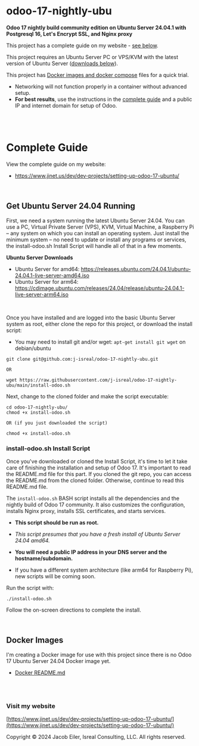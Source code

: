 # odoo-17-nightly-ubu
**Odoo 17 nightly build community edition on Ubuntu Server 24.04.1 with Postgresql 16, Let's Encrypt SSL, and Nginx proxy**

This project has a complete guide on my website - [see below](#complete-guide).

This project requires an Ubuntu Server PC or VPS/KVM with the latest version of Ubuntu Server ([downloads below](#get-ubuntu-server-2404-running)).

This project has [Docker images and docker compose](#docker-images) files for a quick trial.
- Networking will not function properly in a container without advanced setup.
- <b>For best results</b>, use the instructions in the [complete guide](#complete-guide) and a public IP and internet domain for setup of Odoo.

<br />


<br />

# Complete Guide
View the complete guide on my website:

- https://www.jinet.us/dev/dev-projects/setting-up-odoo-17-ubuntu/

<br/>

## Get Ubuntu Server 24.04 Running

First, we need a system running the latest Ubuntu Server 24.04. You can use a PC, Virtual Private Server (VPS), KVM, Virtual Machine, a Raspberry Pi – any system on which you can install an operating system. Just install the minimum system – no need to update or install any programs or services, the install-odoo.sh Install Script will handle all of that in a few moments.

<b>Ubuntu Server Downloads</b>

- Ubuntu Server for amd64: https://releases.ubuntu.com/24.04.1/ubuntu-24.04.1-live-server-amd64.iso
- Ubuntu Server for arm64: https://cdimage.ubuntu.com/releases/24.04/release/ubuntu-24.04.1-live-server-arm64.iso

<br />

Once you have installed and are logged into the basic Ubuntu Server system as root, either clone the repo for this project, or download the install script:

- You may need to install git and/or wget: ```apt-get install git wget``` on debian/ubuntu
```
git clone git@github.com:j-isreal/odoo-17-nightly-ubu.git

OR

wget https://raw.githubusercontent.com/j-isreal/odoo-17-nightly-ubu/main/install-odoo.sh
```
Next, change to the cloned folder and make the script executable:
```
cd odoo-17-nightly-ubu/
chmod +x install-odoo.sh

OR (if you just downloaded the script)

chmod +x install-odoo.sh
```

### install-odoo.sh Install Script
Once you've downloaded or cloned the Install Script, it's time to let it take care of finishing the installation and setup of Odoo 17. It's important to read the README.md file for this part. If you cloned the git repo, you can access the README.md from the cloned folder. Otherwise, continue to read this README.md file.

The ```install-odoo.sh``` BASH script installs all the dependencies and the nightly build of Odoo 17 community.  It also customizes the configuration, installs Nginx proxy, installs SSL certificates, and starts services.  

- **This script should be run as root.**

- _This script presumes that you have a fresh install of Ubuntu Server 24.04 amd64._

- **You will need a public IP address in your DNS server and the hostname/subdomain.**

- If you have a different system architecture (like arm64 for Raspberry Pi), new scripts will be coming soon.


Run the script with:
```
./install-odoo.sh
```

Follow the on-screen directions to complete the install.

<br/>


## Docker Images
I'm creating a Docker image for use with this project since there is no Odoo 17 Ubuntu Server 24.04 Docker image yet.

- [Docker README.md](https://github.com/j-isreal/odoo-17-nightly-ubu/blob/main/docker/README.md)

<br/><br/>

### Visit my website

[https://www.jinet.us/dev/dev-projects/setting-up-odoo-17-ubuntu/](https://www.jinet.us/dev/dev-projects/setting-up-odoo-17-ubuntu/)

Copyright &copy; 2024 Jacob Eiler, Isreal Consulting, LLC.  All rights reserved.

